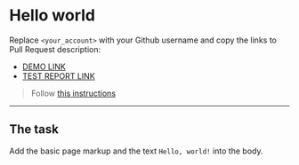 # Hello world
Replace `<your_account>` with your Github username and copy the links to Pull Request description:
- [DEMO LINK](https://postrygan.github.io/layout_hello-world/)
- [TEST REPORT LINK](https://postrygan.github.io/layout_hello-world/report/html_report/)

> Follow [this instructions](https://mate-academy.github.io/layout_task-guideline/#how-to-solve-the-layout-tasks-on-github)
___

## The task
Add the basic page markup and the text `Hello, world!` into the body.
